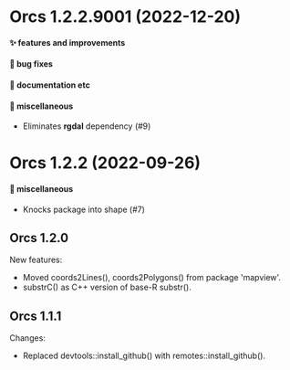 # Orcs 1.2.2.9001 (2022-12-20)

#### ✨ features and improvements

#### 🐛 bug fixes

#### 💬 documentation etc

#### 🍬 miscellaneous

  * Eliminates **rgdal** dependency (#9)


# Orcs 1.2.2 (2022-09-26)

#### 🍬 miscellaneous

  * Knocks package into shape (#7)

## Orcs 1.2.0

New features:

  * Moved coords2Lines(), coords2Polygons() from package 'mapview'.
  * substrC() as C++ version of base-R substr().

## Orcs 1.1.1

Changes:

  * Replaced devtools::install_github() with remotes::install_github().
